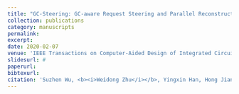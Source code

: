 ```yaml
---
title: "GC-Steering: GC-aware Request Steering and Parallel Reconstruction Optimizations for SSD-based RAIDs"
collection: publications
category: manuscripts
permalink: 
excerpt: 
date: 2020-02-07
venue: 'IEEE Transactions on Computer-Aided Design of Integrated Circuits and Systems (TCAD)'
slidesurl: #
paperurl: 
bibtexurl: 
citation: 'Suzhen Wu, <b><i>Weidong Zhu</i></b>, Yingxin Han, Hong Jiang, Bo Mao, Zhijie Huang, and Liang Chen. GC-Steering: GC-aware Request Steering and Parallel Reconstruction Optimizations for SSD-based RAIDs. IEEE Transactions on Computer-Aided Design of Integrated Circuits and Systems (TCAD), 2020.'
---
```

